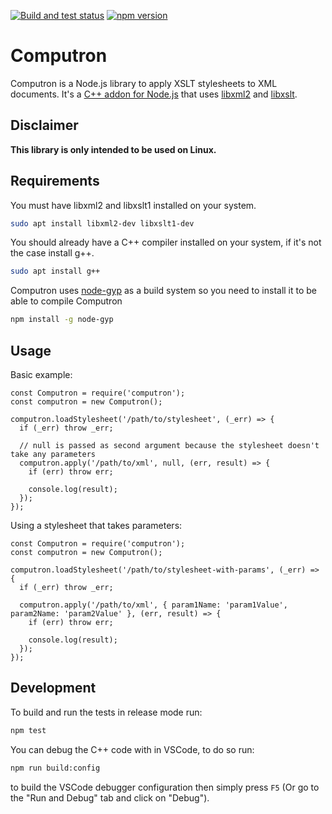 [![Build and test status](https://github.com/Inist-CNRS/computron/actions/workflows/build-and-test.yml/badge.svg)](https://github.com/Inist-CNRS/computron/actions/workflows/build-and-test.yml)
[![npm version](https://badge.fury.io/js/computron.svg)](https://badge.fury.io/js/computron)

# Computron
Computron is a Node.js library to apply XSLT stylesheets to XML documents. It's a [C++ addon for Node.js](https://nodejs.org/api/addons.html) that uses [libxml2](http://www.xmlsoft.org/) and [libxslt](http://xmlsoft.org/libxslt/).

## Disclaimer
**This library is only intended to be used on Linux.**

## Requirements
You must have libxml2 and libxslt1 installed on your system.
```bash
sudo apt install libxml2-dev libxslt1-dev
```

You should already have a C++ compiler installed on your system, if it's not the case install g++.
```bash
sudo apt install g++
```

Computron uses [node-gyp](https://github.com/nodejs/node-gyp) as a build system so you need to install it to be able to compile Computron
```bash
npm install -g node-gyp
```

## Usage
Basic example:
```JS
const Computron = require('computron');
const computron = new Computron();

computron.loadStylesheet('/path/to/stylesheet', (_err) => {
  if (_err) throw _err;

  // null is passed as second argument because the stylesheet doesn't take any parameters
  computron.apply('/path/to/xml', null, (err, result) => {
    if (err) throw err;

    console.log(result);
  });
});
```

Using a stylesheet that takes parameters:
```JS
const Computron = require('computron');
const computron = new Computron();

computron.loadStylesheet('/path/to/stylesheet-with-params', (_err) => {
  if (_err) throw _err;

  computron.apply('/path/to/xml', { param1Name: 'param1Value', param2Name: 'param2Value' }, (err, result) => {
    if (err) throw err;

    console.log(result);
  });
});
```

## Development
To build and run the tests in release mode run:
```bash
npm test
```

You can debug the C++ code with in VSCode, to do so run:
```bash
npm run build:config
```
to build the VSCode debugger configuration then simply press `F5` (Or go to the "Run and Debug" tab and click on "Debug").
